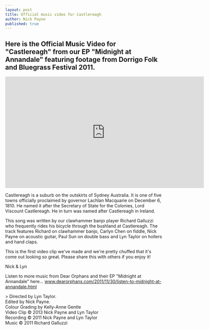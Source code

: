 ```yaml
---
layout: post
title: Official music video for Castlereagh
author: Nick Payne
published: true
---
```



## Here is the Official Music Video for "Castlereagh" from our EP "Midnight at Annandale" featuring footage from Dorrigo Folk and Bluegrass Festival 2011.

<div class="flex-video">
  <iframe width="637" height="358" src="https://www.youtube.com/embed/JOA2Y-L8ftg" frameborder="0" allowfullscreen></iframe>
</div>

<p>Castlereagh is a suburb on the outskirts of Sydney Australia. It is one of five towns officially proclaimed by governor Lachlan Macquarie on December 6, 1810. He named it after the Secretary of State for the Colonies, Lord Viscount Castlereagh. He in turn was named after Castlereagh in Ireland.</p>
<p>This song was written by our clawhammer banjo player Richard Galluzzi who frequently rides his bicycle through the bushland at Castlereagh. The track features Richard on clawhammer banjo, Carlyn Chen on fiddle, Nick Payne on acoustic guitar, Paul Sun on double bass and Lyn Taylor on hollers and hand claps.</p>
<p>This is the first video clip we've made and we're pretty chuffed that it's come out looking so great. Please share this with others if you enjoy it!</p>
<p>Nick &amp; Lyn</p>
<p>Listen to more music from Dear Orphans and their EP "Midnight at Annandale" here... <a href="{{ site.baseurl }}/2011/11/30/listen-to-midnight-at-annandale.html">www.dearorphans.com/2011/11/30/listen-to-midnight-at-annandale.html</a></p>
> Directed by Lyn Taylor.<br />Edited by Nick Payne.<br />Colour Grading by Kelly-Anne Gentle<br />Video Clip&nbsp;&copy;&nbsp;2013 Nick Payne and Lyn Taylor<br />Recording&nbsp;&copy;&nbsp;2011 Nick Payne and Lyn Taylor<br />Music &copy; 2011 Richard Galluzzi

